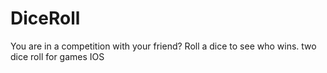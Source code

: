 # DiceRoll
You are in a competition with your friend? Roll a dice to see who wins. two dice roll for games IOS
